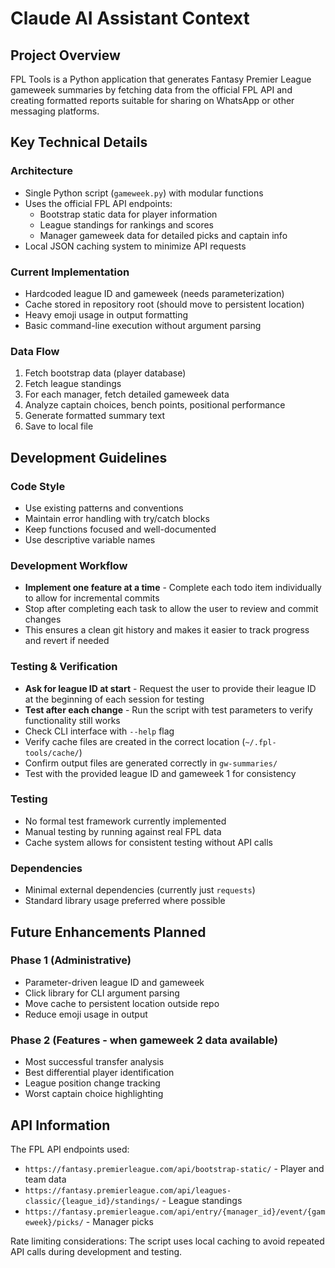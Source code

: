 # Claude AI Assistant Context

## Project Overview

FPL Tools is a Python application that generates Fantasy Premier League gameweek summaries by fetching data from the official FPL API and creating formatted reports suitable for sharing on WhatsApp or other messaging platforms.

## Key Technical Details

### Architecture
- Single Python script (`gameweek.py`) with modular functions
- Uses the official FPL API endpoints:
  - Bootstrap static data for player information
  - League standings for rankings and scores
  - Manager gameweek data for detailed picks and captain info
- Local JSON caching system to minimize API requests

### Current Implementation
- Hardcoded league ID and gameweek (needs parameterization)
- Cache stored in repository root (should move to persistent location)
- Heavy emoji usage in output formatting
- Basic command-line execution without argument parsing

### Data Flow
1. Fetch bootstrap data (player database)
2. Fetch league standings 
3. For each manager, fetch detailed gameweek data
4. Analyze captain choices, bench points, positional performance
5. Generate formatted summary text
6. Save to local file

## Development Guidelines

### Code Style
- Use existing patterns and conventions
- Maintain error handling with try/catch blocks
- Keep functions focused and well-documented
- Use descriptive variable names

### Development Workflow
- **Implement one feature at a time** - Complete each todo item individually to allow for incremental commits
- Stop after completing each task to allow the user to review and commit changes
- This ensures a clean git history and makes it easier to track progress and revert if needed

### Testing & Verification
- **Ask for league ID at start** - Request the user to provide their league ID at the beginning of each session for testing
- **Test after each change** - Run the script with test parameters to verify functionality still works
- Check CLI interface with `--help` flag
- Verify cache files are created in the correct location (`~/.fpl-tools/cache/`)
- Confirm output files are generated correctly in `gw-summaries/`
- Test with the provided league ID and gameweek 1 for consistency

### Testing
- No formal test framework currently implemented
- Manual testing by running against real FPL data
- Cache system allows for consistent testing without API calls

### Dependencies
- Minimal external dependencies (currently just `requests`)
- Standard library usage preferred where possible

## Future Enhancements Planned

### Phase 1 (Administrative)
- Parameter-driven league ID and gameweek
- Click library for CLI argument parsing
- Move cache to persistent location outside repo
- Reduce emoji usage in output

### Phase 2 (Features - when gameweek 2 data available)
- Most successful transfer analysis
- Best differential player identification  
- League position change tracking
- Worst captain choice highlighting

## API Information

The FPL API endpoints used:
- `https://fantasy.premierleague.com/api/bootstrap-static/` - Player and team data
- `https://fantasy.premierleague.com/api/leagues-classic/{league_id}/standings/` - League standings
- `https://fantasy.premierleague.com/api/entry/{manager_id}/event/{gameweek}/picks/` - Manager picks

Rate limiting considerations: The script uses local caching to avoid repeated API calls during development and testing.